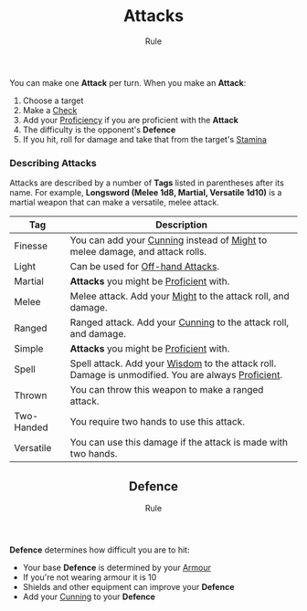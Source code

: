 <header>

# Attacks

<p class="subheading">Rule</p>

</header>

You can make one **Attack** per turn. When you make an **Attack**:

 1. Choose a target
 2. Make a [Check](pages/rules/rolling/checks.md)
 3. Add your [Proficiency](pages/rules/proficiency.md) if you are proficient with the **Attack**
 4. The difficulty is the opponent's **Defence**
 5. If you hit, roll for damage and take that from the target's [Stamina](pages/combat/stamina)

### Describing Attacks

Attacks are described by a number of **Tags** listed in parentheses after its name. For example, **Longsword (Melee 1d8, Martial, Versatile 1d10)** is a martial weapon that can make a versatile, melee attack.

| Tag       | Description |
| --------- | - |
| Finesse     | You can add your [Cunning](pages/characters/attributes.md?id=cunning) instead of [Might](pages/characters/attributes.md?id=might) to melee damage, and attack rolls.
| Light     | Can be used for [Off-hand Attacks](../../pages/combat/bonus-actions.md#off-hand-attack).
| Martial   | **Attacks** you might be [Proficient](../../pages/rules/proficiency.md) with.
| Melee     | Melee attack. Add your [Might](pages/characters/attributes.md?id=might) to the attack roll, and damage.
| Ranged    | Ranged attack. Add your [Cunning](pages/characters/attributes.md?id=cunning) to the attack roll, and damage.
| Simple    | **Attacks** you might be [Proficient](../../pages/rules/proficiency.md) with.
| Spell     | Spell attack. Add your [Wisdom](pages/characters/attributes.md?id=wisdom) to the attack roll. Damage is unmodified. You are always [Proficient](pages/rules/proficiency.md).
| Thrown    | You can throw this weapon to make a ranged attack.
| Two-Handed | You require two hands to use this attack.
| Versatile | You can use this damage if the attack is made with two hands.

<header>

## Defence

<p class="subheading">Rule</p>

</header>

**Defence** determines how difficult you are to hit:

 + Your base **Defence** is determined by your [Armour](../../pages/equipment/armour.md)
 + If you're not wearing armour it is 10
 + Shields and other equipment can improve your **Defence**
 + Add your [Cunning](pages/characters/attributes.md?id=cunning) to your **Defence**
